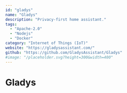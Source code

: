```yaml
---
id: "gladys"
name: "Gladys"
description: "Privacy-first home assistant."
tags:
  - "Apache-2.0"
  - "Nodejs"
  - "Docker"
category: "Internet of Things (IoT)"
website: "https://gladysassistant.com/"
github: "https://github.com/GladysAssistant/Gladys"
#image: "/placeholder.svg?height=300&width=400"
---
```


# Gladys

